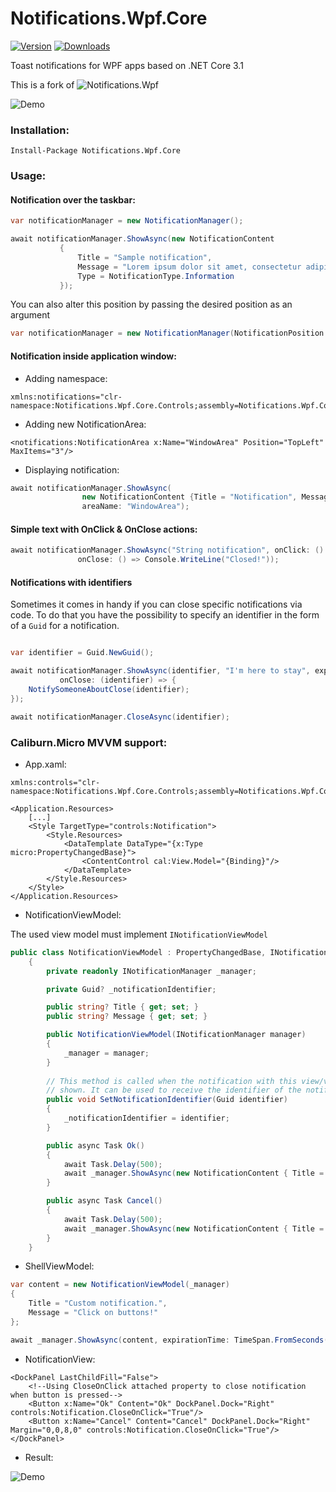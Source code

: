 # Notifications.Wpf.Core

[![Version](https://img.shields.io/nuget/v/Notifications.Wpf.Core.svg)](https://www.nuget.org/packages/Notifications.Wpf.Core)  [![Downloads](https://img.shields.io/nuget/dt/Notifications.Wpf.Core.svg)](https://www.nuget.org/packages/Notifications.Wpf.Core)

Toast notifications for WPF apps based on .NET Core 3.1  

This is a fork of ![Notifications.Wpf](https://github.com/Federerer/Notifications.Wpf)

![Demo](https://i.imgur.com/UvYIVFV.gif)

### Installation:
```
Install-Package Notifications.Wpf.Core
```
### Usage:

#### Notification over the taskbar:
```C#
var notificationManager = new NotificationManager();

await notificationManager.ShowAsync(new NotificationContent
           {
               Title = "Sample notification",
               Message = "Lorem ipsum dolor sit amet, consectetur adipiscing elit.",
               Type = NotificationType.Information
           });
```

You can also alter this position by passing the desired position as an argument

```C#
var notificationManager = new NotificationManager(NotificationPosition.TopRight);
```

#### Notification inside application window:
- Adding namespace:
```XAML
xmlns:notifications="clr-namespace:Notifications.Wpf.Core.Controls;assembly=Notifications.Wpf.Core"
```
- Adding new NotificationArea:
```XAML
<notifications:NotificationArea x:Name="WindowArea" Position="TopLeft" MaxItems="3"/>
```
- Displaying notification:
```C#
await notificationManager.ShowAsync(
                new NotificationContent {Title = "Notification", Message = "Notification in window!"},
                areaName: "WindowArea");
```

#### Simple text with OnClick & OnClose actions:
```C#
await notificationManager.ShowAsync("String notification", onClick: () => Console.WriteLine("Click"),
               onClose: () => Console.WriteLine("Closed!"));
```

#### Notifications with identifiers

Sometimes it comes in handy if you can close specific notifications via code. To do that you have the possibility to specify an identifier in the form of a `Guid` for a notification.

```C#

var identifier = Guid.NewGuid(); 

await notificationManager.ShowAsync(identifier, "I'm here to stay", expirationTime: TimeSpan.MaxValue, 
           onClose: (identifier) => {
    NotifySomeoneAboutClose(identifier);
});

await notificationManager.CloseAsync(identifier);
```


### Caliburn.Micro MVVM support:
- App.xaml:
```XAML
xmlns:controls="clr-namespace:Notifications.Wpf.Core.Controls;assembly=Notifications.Wpf.Core"

<Application.Resources>
    [...]
    <Style TargetType="controls:Notification">
        <Style.Resources>
            <DataTemplate DataType="{x:Type micro:PropertyChangedBase}">
                <ContentControl cal:View.Model="{Binding}"/>
            </DataTemplate>
        </Style.Resources>
    </Style>
</Application.Resources>
```
- NotificationViewModel:

The used view model must implement `INotificationViewModel`

```C#
public class NotificationViewModel : PropertyChangedBase, INotificationViewModel
    {
        private readonly INotificationManager _manager;

        private Guid? _notificationIdentifier;

        public string? Title { get; set; }
        public string? Message { get; set; }

        public NotificationViewModel(INotificationManager manager)
        {
            _manager = manager;
        }
        
        // This method is called when the notification with this view/view model is
        // shown. It can be used to receive the identifier of the notification
        public void SetNotificationIdentifier(Guid identifier)
        {
            _notificationIdentifier = identifier;
        }

        public async Task Ok()
        {
            await Task.Delay(500);
            await _manager.ShowAsync(new NotificationContent { Title = "Success!", Message = "Ok button was clicked.", Type = NotificationType.Success });
        }

        public async Task Cancel()
        {
            await Task.Delay(500);
            await _manager.ShowAsync(new NotificationContent { Title = "Error!", Message = "Cancel button was clicked!", Type = NotificationType.Error });
        }
    }
```

- ShellViewModel:
```C#
var content = new NotificationViewModel(_manager)
{
    Title = "Custom notification.",
    Message = "Click on buttons!"
};

await _manager.ShowAsync(content, expirationTime: TimeSpan.FromSeconds(30));
```
- NotificationView:
```XAML
<DockPanel LastChildFill="False">
    <!--Using CloseOnClick attached property to close notification when button is pressed-->
    <Button x:Name="Ok" Content="Ok" DockPanel.Dock="Right" controls:Notification.CloseOnClick="True"/>
    <Button x:Name="Cancel" Content="Cancel" DockPanel.Dock="Right" Margin="0,0,8,0" controls:Notification.CloseOnClick="True"/>
</DockPanel>
```
- Result:

![Demo](https://i.imgur.com/G1ZU2ID.gif)
